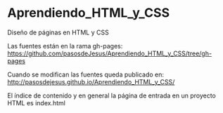 Aprendiendo_HTML_y_CSS
======================

Diseño de páginas en HTML y CSS

Las fuentes están en la rama gh-pages:
https://github.com/pasosdeJesus/Aprendiendo_HTML_y_CSS/tree/gh-pages

Cuando se modifican las fuentes queda publicado en:
http://pasosdejesus.github.io/Aprendiendo_HTML_y_CSS/

El índice de contenido y en general la página de entrada en un proyecto HTML es index.html


